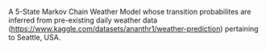 A 5-State Markov Chain Weather Model whose transition probabilites are inferred from pre-existing daily weather data (https://www.kaggle.com/datasets/ananthr1/weather-prediction) pertaining to Seattle, USA.

